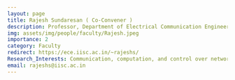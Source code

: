 ```yaml
---
layout: page
title: Rajesh Sundaresan ( Co-Convener )
description: Professor, Department of Electrical Communication Engineering (ECE)
img: assets/img/people/faculty/Rajesh.jpeg
importance: 2
category: Faculty
redirect: https://ece.iisc.ac.in/~rajeshs/
Research_Interests: Communication, computation, and control over networks, Decentralised algorithms over graphs and networks, Network analytics, and Information geometry
email: rajeshs@iisc.ac.in
---
```

